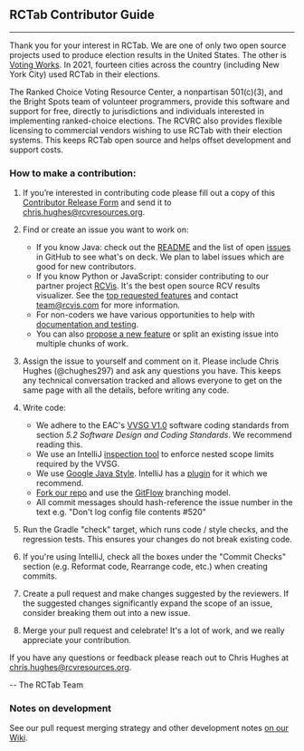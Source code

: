 ## RCTab Contributor Guide

---

Thank you for your interest in RCTab. We are one of only two open source projects used to produce election results in
the United States. The other is [Voting Works](https://www.voting.works/). In 2021, fourteen cities across the country
(including New York City) used RCTab in their elections.

The Ranked Choice Voting Resource Center, a nonpartisan 501(c)(3), and the Bright Spots team of volunteer programmers,
provide this software and support for free, directly to jurisdictions and individuals interested in implementing
ranked-choice elections. The RCVRC also provides flexible licensing to commercial vendors wishing to use RCTab with
their election systems. This keeps RCTab open source and helps offset development and support costs.

### How to make a contribution:

1. If you’re interested in contributing code please fill out a copy of
   this [Contributor Release Form](https://docs.google.com/document/d/1lTpwjQBnS7u8ONdm1rg7nhzXBB8o_I1n/edit?usp=sharing&ouid=116743718777594585909&rtpof=true&sd=true)
   and send it to [chris.hughes@rcvresources.org](mailto:chris.hughes@rcvresources.org).

2. Find or create an issue you want to work on:

   - If you know Java: check out the [README](https://github.com/BrightSpots/rcv#readme) and the list of
     open [issues](https://github.com/BrightSpots/rcv/issues) in GitHub to see what's on deck. We plan to label issues
     which are good for new contributors.
   - If you know Python or JavaScript: consider contributing to our partner
     project [RCVis](https://github.com/artoonie/rcvis#readme). It's the best open source RCV results visualizer. See
     the [top requested features](https://rcvis.com/#lookingfor) and contact [team@rcvis.com](mailto:team@rcvis.com)
     for
     more information.
   - For non-coders we have various opportunities to help
     with [documentation and testing](https://github.com/BrightSpots/rcv/issues?q=is%3Aissue+is%3Aopen+label%3Adocumentation).
   - You can also [propose a new feature](https://github.com/BrightSpots/rcv/issues/new) or split an existing issue
     into
     multiple chunks of work.

3. Assign the issue to yourself and comment on it. Please include Chris Hughes (@chughes297) and ask any questions you
   have. This keeps any technical conversation tracked and allows everyone to get on the same page with all the details,
   before writing any code.

4. Write code:

   - We adhere to the
     EAC's [VVSG V1.0](https://github.com/BrightSpots/rcv/blob/develop/reference/VVSG/VVSG-2005.1.0.VOL.1.pdf) software
     coding standards from section _5.2 Software Design and Coding Standards_. We recommend reading this.
   - We use an
     IntelliJ [inspection tool](https://github.com/BrightSpots/rcv/blob/develop/.idea/inspectionProfiles/Project_Default.xml)
     to enforce nested scope limits required by the VVSG.
   - We use [Google Java Style](https://google.github.io/styleguide/javaguide.html). IntelliJ has
     a [plugin](https://checkstyle.sourceforge.io/google_style.html) for it which we recommend.
   - [Fork our repo](https://docs.github.com/en/get-started/quickstart/contributing-to-projects) and use
     the [GitFlow](https://www.atlassian.com/git/tutorials/comparing-workflows/gitflow-workflow) branching model.
   - All commit messages should hash-reference the issue number in the text e.g. "Don't log config file contents #520"

5. Run the Gradle "check" target, which runs code / style checks, and the regression tests. This ensures your changes do
   not break existing code.

6. If you're using IntelliJ, check all the boxes under the "Commit Checks" section (e.g. Reformat code, Rearrange code,
   etc.) when creating commits.

7. Create a pull request and make changes suggested by the reviewers. If the suggested changes significantly expand the
   scope of an issue, consider breaking them out into a new issue.

8. Merge your pull request and celebrate! It's a lot of work, and we really appreciate your contribution.

If you have any questions or feedback please reach out to Chris Hughes
at [chris.hughes@rcvresources.org](mailto:chris.hughes@rcvresources.org).

-- The RCTab Team


### Notes on development

See our pull request merging strategy and other development notes [on our Wiki](https://github.com/BrightSpots/rcv/wiki/Notes-on-Development).
